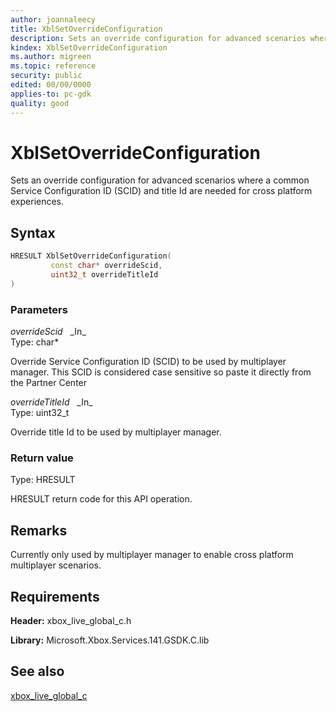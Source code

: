 ```yaml
---
author: joannaleecy
title: XblSetOverrideConfiguration
description: Sets an override configuration for advanced scenarios where a common Service Configuration ID (SCID) and title Id are needed for cross platform experiences.
kindex: XblSetOverrideConfiguration
ms.author: migreen
ms.topic: reference
security: public
edited: 00/00/0000
applies-to: pc-gdk
quality: good
---
```


# XblSetOverrideConfiguration  

Sets an override configuration for advanced scenarios where a common Service Configuration ID (SCID) and title Id are needed for cross platform experiences.

## Syntax  
  
```cpp
HRESULT XblSetOverrideConfiguration(  
         const char* overrideScid,  
         uint32_t overrideTitleId  
)  
```  
  
### Parameters  
  
*overrideScid* &nbsp;&nbsp;\_In\_  
Type: char*  
  
Override Service Configuration ID (SCID) to be used by multiplayer manager. This SCID is considered case sensitive so paste it directly from the Partner Center  
  
*overrideTitleId* &nbsp;&nbsp;\_In\_  
Type: uint32_t  
  
Override title Id to be used by multiplayer manager.  
  
  
### Return value  
Type: HRESULT
  
HRESULT return code for this API operation.
  
## Remarks  
  
Currently only used by multiplayer manager to enable cross platform multiplayer scenarios.
  
## Requirements  
  
**Header:** xbox_live_global_c.h
  
**Library:** Microsoft.Xbox.Services.141.GSDK.C.lib
  
## See also  
[xbox_live_global_c](../xbox_live_global_c_members.md)  
  
  